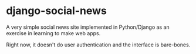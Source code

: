 django-social-news
===================

A very simple social news site implemented in Python/Django as an exercise in learning to make web apps.

Right now, it doesn't do user authentication and the interface is bare-bones.






